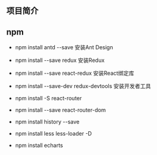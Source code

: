 ## 项目简介

## npm

- npm install antd --save               安装Ant Design

- npm install --save redux              安装Redux
- npm install --save react-redux        安装React绑定库
- npm install --save-dev redux-devtools   安装开发者工具

- npm install -S react-router
- npm install --save react-router-dom
- npm install history --save

- npm install less less-loader -D
- npm install echarts